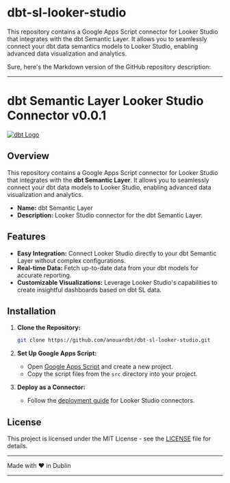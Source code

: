 # dbt-sl-looker-studio
This repository contains a Google Apps Script connector for Looker Studio that integrates with the dbt Semantic Layer. It allows you to seamlessly connect your dbt data semantics models to Looker Studio, enabling advanced data visualization and analytics.

Sure, here's the Markdown version of the GitHub repository description:

---

# dbt Semantic Layer Looker Studio Connector v0.0.1

[![dbt Logo](https://logowik.com/content/uploads/images/dbt5596.jpg)](https://www.getdbt.com)

## Overview

This repository contains a Google Apps Script connector for Looker Studio that integrates with the **dbt Semantic Layer**. It allows you to seamlessly connect your dbt data models to Looker Studio, enabling advanced data visualization and analytics.

- **Name:** dbt Semantic Layer
- **Description:** Looker Studio connector for the dbt Semantic Layer.

## Features

- **Easy Integration:** Connect Looker Studio directly to your dbt Semantic Layer without complex configurations.
- **Real-time Data:** Fetch up-to-date data from your dbt models for accurate reporting.
- **Customizable Visualizations:** Leverage Looker Studio's capabilities to create insightful dashboards based on dbt SL data.

## Installation

1. **Clone the Repository:**

   ```bash
   git clone https://github.com/anouardbt/dbt-sl-looker-studio.git
   ```

2. **Set Up Google Apps Script:**

   - Open [Google Apps Script](https://script.google.com/) and create a new project.
   - Copy the script files from the `src` directory into your project.

4. **Deploy as a Connector:**

   - Follow the [deployment guide](https://developers.google.com/datastudio/connector/deploy) for Looker Studio connectors.

## License

This project is licensed under the MIT License - see the [LICENSE](LICENSE) file for details.

---

Made with ❤️ in Dublin

---
